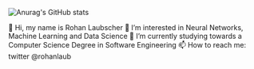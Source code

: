 ![Anurag's GitHub stats](https://github-readme-stats.vercel.app/api?username=anuraghazra&show_icons=true&theme=radical)

👋 Hi, my name is Rohan Laubscher
👀 I’m interested in Neural Networks, Machine Learning and Data Science
🌱 I’m currently studying towards a Computer Science Degree in Software Engineering
📫 How to reach me: twitter @rohanlaub
